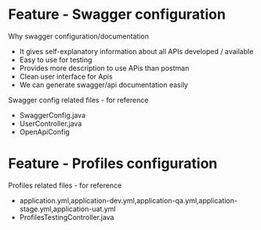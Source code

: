 # Feature - Swagger configuration

Why swagger configuration/documentation

- It gives self-explanatory information about all APIs developed / available 
- Easy to use for testing 
- Provides more description to use APis than postman 
- Clean user interface for Apis 
- We can generate swagger/api documentation easily 

Swagger config related files - for reference 
   -  SwaggerConfig.java
   -  UserController.java  
   - OpenApiConfig  

# Feature - Profiles configuration

Profiles related files - for reference 
   - application.yml,application-dev.yml,application-qa.yml,application-stage.yml,application-uat.yml
   - ProfilesTestingController.java